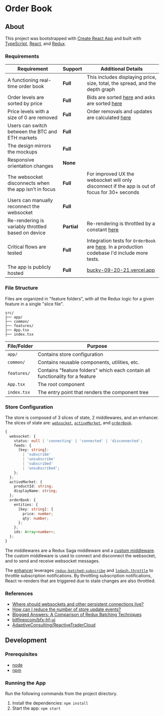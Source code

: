 # Order Book

## About

This project was bootstrapped with [Create React App](https://github.com/facebook/create-react-app) and built with [TypeScript](https://www.typescriptlang.org/), [React](https://reactjs.org/), and [Redux](https://redux.js.org/).

### Requirements

| Requirement                                           | Support     | Additional Details                                                                                                                                                                                                                                                |
| ----------------------------------------------------- | ----------- | ----------------------------------------------------------------------------------------------------------------------------------------------------------------------------------------------------------------------------------------------------------------- |
| A functioning real-time order book                    | **Full**    | This includes displaying price, size, total, the spread, and the depth graph                                                                                                                                                                                      |
| Order levels are sorted by price                      | **Full**    | Bids are sorted [here](https://github.com/BuckyMaler/bucky-09-20-21/blob/master/src/features/order-book/orderBookSlice.ts#L34) and asks are sorted [here](https://github.com/BuckyMaler/bucky-09-20-21/blob/master/src/features/order-book/orderBookSlice.ts#L39) |
| Price levels with a size of 0 are removed             | **Full**    | Order removals and updates are calculated [here](https://github.com/BuckyMaler/bucky-09-20-21/blob/master/src/features/order-book/orderBookSlice.ts#L121)                                                                                                         |
| Users can switch between the BTC and ETH markets      | **Full**    |                                                                                                                                                                                                                                                                   |
| The design mirrors the mockups                        | **Full**    |                                                                                                                                                                                                                                                                   |
| Responsive orientation changes                        | **None**    |                                                                                                                                                                                                                                                                   |
| The websocket disconnects when the app isn't in focus | **Full**    | For improved UX the websocket will only disconnect if the app is out of focus for 30+ seconds                                                                                                                                                                     |
| Users can manually reconnect the websocket            | **Full**    |                                                                                                                                                                                                                                                                   |
| Re-rendering is variably throttled based on device    | **Partial** | Re-rendering is throttled by a constant [here](https://github.com/BuckyMaler/bucky-09-20-21/blob/master/src/app/store.ts#L24)                                                                                                                                     |
| Critical flows are tested                             | **Full**    | Integration tests for `OrderBook` are [here](https://github.com/BuckyMaler/bucky-09-20-21/blob/master/src/features/order-book/containers/OrderBook.test.tsx). In a production codebase I'd include more tests.                                                    |
| The app is publicly hosted                            | **Full**    | [bucky-09-20-21.vercel.app](bucky-09-20-21.vercel.app)                                                                                                                                                                                                            |

### File Structure

Files are organized in "feature folders", with all the Redux logic for a given feature in a single "slice file".

```
src/
├── app/
├── common/
├── features/
├── App.tsx
├── index.tsx
```

| File/Folder | Purpose                                                                       |
| ----------- | ----------------------------------------------------------------------------- |
| `app/`      | Contains store configuration                                                  |
| `common/`   | Contains reusable components, utilities, etc.                                 |
| `features/` | Contains "feature folders" which each contain all functionality for a feature |
| `App.tsx`   | The root component                                                            |
| `index.tsx` | The entry point that renders the component tree                               |

### Store Configuration

The store is composed of 3 slices of state, 2 middlewares, and an enhancer. The slices of state are: [`websocket`](https://github.com/BuckyMaler/bucky-09-20-21/blob/master/src/features/websocket/websocketSlice.ts), [`activeMarket`](https://github.com/BuckyMaler/bucky-09-20-21/blob/master/src/features/activeMarket/activeMarketSlice.ts), and [`orderBook`](https://github.com/BuckyMaler/bucky-09-20-21/blob/master/src/features/order-book/orderBookSlice.ts).

```typescript
{
  websocket: {
    status: null | 'connecting' | 'connected' | 'disconnected';
    feeds: {
      [key: string]:
        | 'subscribe'
        | 'unsubscribe'
        | 'subscribed'
        | 'unsubscribed';
    };
  };
  activeMarket: {
    productId: string;
    displayName: string;
  };
  orderBook: {
    entities: {
      [key: string]: {
        price: number;
        qty: number;
      };
    };
    ids: Array<number>;
  };
}
```

The middlewares are a Redux Saga middleware and a [custom middleware](https://github.com/BuckyMaler/bucky-09-20-21/blob/master/src/app/middleware.ts). The custom middleware is used to connect and disconnect the websocket, and to send and receive websocket messages.

The [enhancer](https://github.com/BuckyMaler/bucky-09-20-21/blob/master/src/app/store.ts#L32) leverages [`redux-batched-subscribe`](https://github.com/tappleby/redux-batched-subscribe) and [`lodash.throttle`](https://www.npmjs.com/package/lodash.throttle) to throttle subscription notifications. By throttling subscription notifications, React re-renders that are triggered due to state changes are also throttled.

### References

- [Where should websockets and other persistent connections live?](https://redux.js.org/faq/code-structure#where-should-websockets-and-other-persistent-connections-live)
- [How can I reduce the number of store update events?](https://redux.js.org/faq/performance#how-can-i-reduce-the-number-of-store-update-events)
- [Blogged Answers: A Comparison of Redux Batching Techniques](https://blog.isquaredsoftware.com/2020/01/blogged-answers-redux-batching-techniques/)
- [bitfinexcom/bfx-hf-ui](https://github.com/bitfinexcom/bfx-hf-ui)
- [AdaptiveConsulting/ReactiveTraderCloud](https://github.com/AdaptiveConsulting/ReactiveTraderCloud)

## Development

### Prerequisites

- [node](https://nodejs.org/en/download/)
- [npm](https://docs.npmjs.com/downloading-and-installing-node-js-and-npm)

### Running the App

Run the following commands from the project directory.

1. Install the dependencies: `npm install`
2. Start the app: `npm start`
